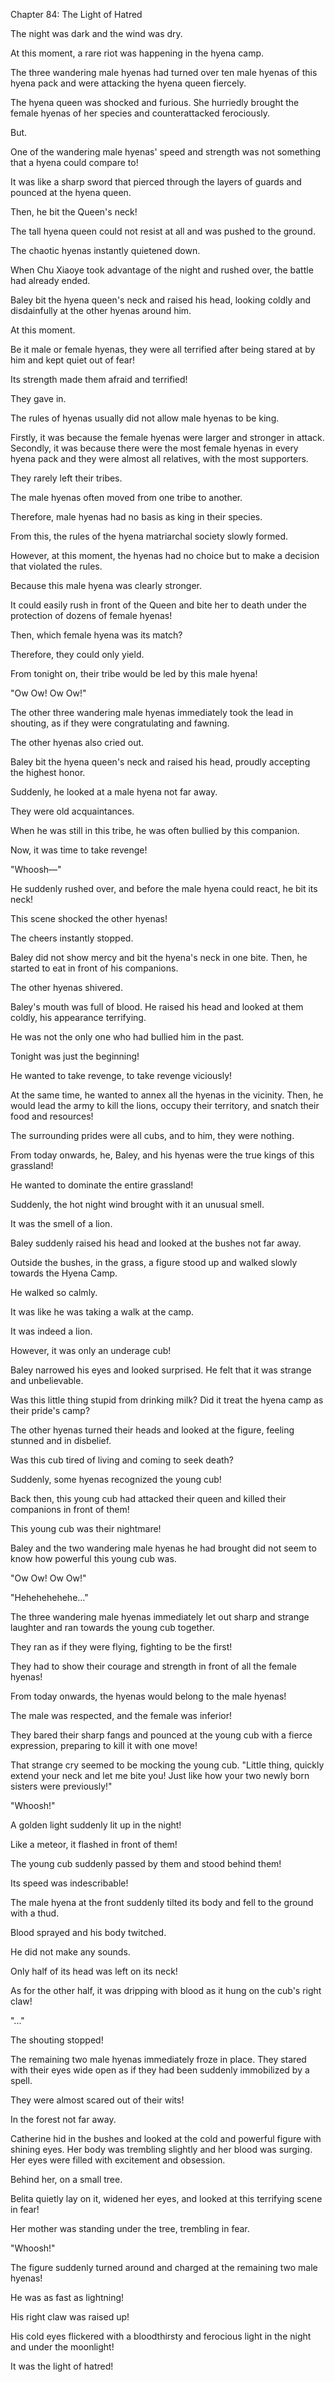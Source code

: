 Chapter 84: The Light of Hatred

The night was dark and the wind was dry.

At this moment, a rare riot was happening in the hyena camp.

The three wandering male hyenas had turned over ten male hyenas of this hyena pack and were attacking the hyena queen fiercely.

The hyena queen was shocked and furious. She hurriedly brought the female hyenas of her species and counterattacked ferociously.

But.

One of the wandering male hyenas' speed and strength was not something that a hyena could compare to\!

It was like a sharp sword that pierced through the layers of guards and pounced at the hyena queen.

Then, he bit the Queen's neck\!

The tall hyena queen could not resist at all and was pushed to the ground.

The chaotic hyenas instantly quietened down.

When Chu Xiaoye took advantage of the night and rushed over, the battle had already ended.

Baley bit the hyena queen's neck and raised his head, looking coldly and disdainfully at the other hyenas around him.

At this moment.

Be it male or female hyenas, they were all terrified after being stared at by him and kept quiet out of fear\!

Its strength made them afraid and terrified\!

They gave in.

The rules of hyenas usually did not allow male hyenas to be king.

Firstly, it was because the female hyenas were larger and stronger in attack. Secondly, it was because there were the most female hyenas in every hyena pack and they were almost all relatives, with the most supporters.

They rarely left their tribes.

The male hyenas often moved from one tribe to another.

Therefore, male hyenas had no basis as king in their species.

From this, the rules of the hyena matriarchal society slowly formed.

However, at this moment, the hyenas had no choice but to make a decision that violated the rules.

Because this male hyena was clearly stronger.

It could easily rush in front of the Queen and bite her to death under the protection of dozens of female hyenas\!

Then, which female hyena was its match?

Therefore, they could only yield.

From tonight on, their tribe would be led by this male hyena\!

"Ow Ow\! Ow Ow\!"

The other three wandering male hyenas immediately took the lead in shouting, as if they were congratulating and fawning.

The other hyenas also cried out.

Baley bit the hyena queen's neck and raised his head, proudly accepting the highest honor.

Suddenly, he looked at a male hyena not far away.

They were old acquaintances.

When he was still in this tribe, he was often bullied by this companion.

Now, it was time to take revenge\!

"Whoosh—"

He suddenly rushed over, and before the male hyena could react, he bit its neck\!

This scene shocked the other hyenas\!

The cheers instantly stopped.

Baley did not show mercy and bit the hyena's neck in one bite. Then, he started to eat in front of his companions.

The other hyenas shivered.

Baley's mouth was full of blood. He raised his head and looked at them coldly, his appearance terrifying.

He was not the only one who had bullied him in the past.

Tonight was just the beginning\!

He wanted to take revenge, to take revenge viciously\!

At the same time, he wanted to annex all the hyenas in the vicinity. Then, he would lead the army to kill the lions, occupy their territory, and snatch their food and resources\!

The surrounding prides were all cubs, and to him, they were nothing.

From today onwards, he, Baley, and his hyenas were the true kings of this grassland\!

He wanted to dominate the entire grassland\!

Suddenly, the hot night wind brought with it an unusual smell.

It was the smell of a lion.

Baley suddenly raised his head and looked at the bushes not far away.

Outside the bushes, in the grass, a figure stood up and walked slowly towards the Hyena Camp.

He walked so calmly.

It was like he was taking a walk at the camp.

It was indeed a lion.

However, it was only an underage cub\!

Baley narrowed his eyes and looked surprised. He felt that it was strange and unbelievable.

Was this little thing stupid from drinking milk? Did it treat the hyena camp as their pride's camp?

The other hyenas turned their heads and looked at the figure, feeling stunned and in disbelief.

Was this cub tired of living and coming to seek death?

Suddenly, some hyenas recognized the young cub\!

Back then, this young cub had attacked their queen and killed their companions in front of them\!

This young cub was their nightmare\!

Baley and the two wandering male hyenas he had brought did not seem to know how powerful this young cub was.

"Ow Ow\! Ow Ow\!"

"Hehehehehehe…"

The three wandering male hyenas immediately let out sharp and strange laughter and ran towards the young cub together.

They ran as if they were flying, fighting to be the first\!

They had to show their courage and strength in front of all the female hyenas\!

From today onwards, the hyenas would belong to the male hyenas\!

The male was respected, and the female was inferior\!

They bared their sharp fangs and pounced at the young cub with a fierce expression, preparing to kill it with one move\!

That strange cry seemed to be mocking the young cub. "Little thing, quickly extend your neck and let me bite you\! Just like how your two newly born sisters were previously\!"

"Whoosh\!"

A golden light suddenly lit up in the night\!

Like a meteor, it flashed in front of them\!

The young cub suddenly passed by them and stood behind them\!

Its speed was indescribable\!

The male hyena at the front suddenly tilted its body and fell to the ground with a thud.

Blood sprayed and his body twitched.

He did not make any sounds.

Only half of its head was left on its neck\!

As for the other half, it was dripping with blood as it hung on the cub's right claw\!

"..."

The shouting stopped\!

The remaining two male hyenas immediately froze in place. They stared with their eyes wide open as if they had been suddenly immobilized by a spell.

They were almost scared out of their wits\!

In the forest not far away.

Catherine hid in the bushes and looked at the cold and powerful figure with shining eyes. Her body was trembling slightly and her blood was surging. Her eyes were filled with excitement and obsession.

Behind her, on a small tree.

Belita quietly lay on it, widened her eyes, and looked at this terrifying scene in fear\!

Her mother was standing under the tree, trembling in fear.

"Whoosh\!"

The figure suddenly turned around and charged at the remaining two male hyenas\!

He was as fast as lightning\!

His right claw was raised up\!

His cold eyes flickered with a bloodthirsty and ferocious light in the night and under the moonlight\!

It was the light of hatred\!